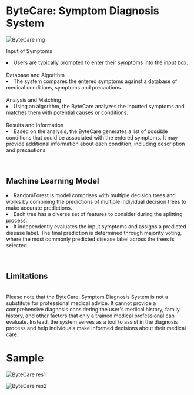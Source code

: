 # ByteCare: Symptom Diagnosis System


![ByteCare img](https://github.com/Bobskie-Repositories/ByteCare/assets/111747795/9e9df34c-b3f2-414e-b93b-de2cf276ece3)

Input of Symptoms<br />
<li> Users are typically prompted to enter their symptoms into the input box. </li> <br />
Database and Algorithm<br />
<li>The system compares the entered symptoms against a database of medical conditions, symptoms and precautions. </li><br />
Analysis and Matching<br />
<li>Using an algorithm, the ByteCare analyzes the inputted symptoms and matches them with potential causes or conditions.</li><br />
Results and Information<br />
<li>Based on the analysis, the ByteCare generates a list of possible conditions that could be associated with the entered symptoms. It may provide additional information about each condition, including description and precautions. </li>

<br />
<br />
<h2>Machine Learning Model</h2>
<li>RandomForest is model comprises with multiple decision trees and works by combining the predictions of multiple individual decision trees to make accurate predictions. </li>

<li>Each tree has a diverse set of features to consider during the splitting process.</li>

<li>It independently evaluates the input symptoms and assigns a predicted disease label. The final prediction is determined through majority voting, where the most commonly predicted disease label across the trees is selected.</li>


<br />
<br />
<h2> Limitations</h2> <br />
Please note that the ByteCare: Symptom Diagnosis System is not a substitute for professional medical advice. It cannot provide a comprehensive diagnosis considering the user's medical history, family history, and other factors that only a trained medical professional can evaluate. Instead, the system serves as a tool to assist in the diagnosis process and help individuals make informed decisions about their medical care.

<h1>Sample</h1>

![ByteCare res1](https://github.com/Bobskie-Repositories/ByteCare/assets/111747795/41514e9b-073a-41bf-b637-b0490391f67e)

![ByteCare res2](https://github.com/Bobskie-Repositories/ByteCare/assets/111747795/59c752c3-add2-4235-9e32-55258139fb53)


